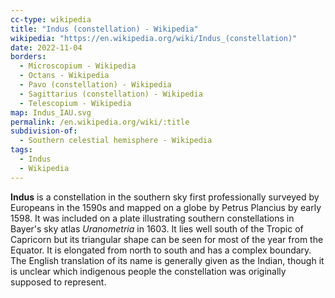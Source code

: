 ```yaml
---
cc-type: wikipedia
title: "Indus (constellation) - Wikipedia"
wikipedia: "https://en.wikipedia.org/wiki/Indus_(constellation)"
date: 2022-11-04
borders:
  - Microscopium - Wikipedia
  - Octans - Wikipedia
  - Pavo (constellation) - Wikipedia
  - Sagittarius (constellation) - Wikipedia
  - Telescopium - Wikipedia
map: Indus_IAU.svg
permalink: /en.wikipedia.org/wiki/:title
subdivision-of:
  - Southern celestial hemisphere - Wikipedia
tags:
  - Indus
  - Wikipedia
---
```

**Indus** is a constellation in the southern sky first professionally surveyed by Europeans in the 1590s and mapped on a globe by Petrus Plancius by early 1598. It was included on a plate illustrating southern constellations in Bayer's sky atlas *Uranometria* in 1603. It lies well south of the Tropic of Capricorn but its triangular shape can be seen for most of the year from the Equator. It is elongated from north to south and has a complex boundary. The English translation of its name is generally given as the Indian, though it is unclear which indigenous people the constellation was originally supposed to represent.